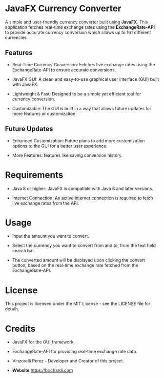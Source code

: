 # JavaFX Currency Converter
A simple and user-friendly currency converter built using <b>JavaFX</b>. This application fetches real-time exchange rates using the <b>ExchangeRate-API</b> to provide accurate currency conversion which allows up to 161 different currencies.

## Features
- Real-Time Currency Conversion: Fetches live exchange rates using the ExchangeRate-API to ensure accurate conversions.

- JavaFX GUI: A clean and easy-to-use graphical user interface (GUI) built with JavaFX.

- Lightweight & Fast: Designed to be a simple yet efficient tool for currency conversion.

- Customizable: The GUI is built in a way that allows future updates for more features or customization.

## Future Updates
- Enhanced Customization: Future plans to add more customization options to the GUI for a better user experience.

- More Features: features like saving conversion history.

# Requirements
- Java 8 or higher: JavaFX is compatible with Java 8 and later versions.

- Internet Connection: An active internet connection is required to fetch live exchange rates from the API.

# Usage
- Input the amount you want to convert.

- Select the currency you want to convert from and to, from the text field search bar.

- The converted amount will be displayed upon clicking the convert button, based on the real-time exchange rate fetched from the ExchangeRate-API.

# License
This project is licensed under the MIT License - see the LICENSE file for details.

# Credits
- JavaFX for the GUI framework.

- ExchangeRate-API for providing real-time exchange rate data.

- Vinzorelli Perez - Developer and Creator of this project.

- <b>Website</b> https://bochardi.com
